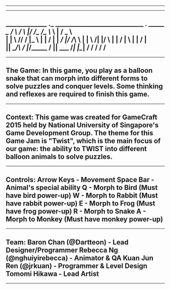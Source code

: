 ----------------------------------------------------------------------------------
----------------------------------------------------------------------------------
_____________      __.___  ____________________________ __________.___   _____   
\__    ___/  \    /  \   |/   _____/\__    ___/\_____  \\______   \   | /  _  \  
  |    |  \   \/\/   /   |\_____  \   |    |    /   |   \|     ___/   |/  /_\  \ 
  |    |   \        /|   |/        \  |    |   /    |    \    |   |   /    |    \
  |____|    \__/\  / |___/_______  /  |____|   \_______  /____|   |___\____|__  /
                 \/              \/                    \/                     \/ 
----------------------------------------------------------------------------------
----------------------------------------------------------------------------------
The Game:
In this game, you play as a balloon snake that can morph into different forms to solve puzzles and conquer levels.
Some thinking and reflexes are required to finish this game.
----------------------------------------------------------------------------------
----------------------------------------------------------------------------------
Context:
This game was created for GameCraft 2015 held by National University of Singapore's Game Development Group.
The theme for this Game Jam is "Twist", which is the main focus of our game: the ability to TWIST into different balloon animals to solve puzzles.
----------------------------------------------------------------------------------
----------------------------------------------------------------------------------
Controls:
Arrow Keys - Movement
Space Bar - Animal's special ability
Q - Morph to Bird (Must have bird power-up)
W - Morph to Rabbit (Must have rabbit power-up)
E - Morph to Frog (Must have frog power-up)
R - Morph to Snake
A - Morph to Monkey (Must have monkey power-up)
----------------------------------------------------------------------------------
----------------------------------------------------------------------------------
Team:
Baron Chan (@Dartteon) - Lead Designer/Programmer
Rebecca Ng (@nghuiyirebecca) - Animator & QA
Kuan Jun Ren (@jrkuan) - Programmer & Level Design
Tomomi Hikawa - Lead Artist
----------------------------------------------------------------------------------
----------------------------------------------------------------------------------

